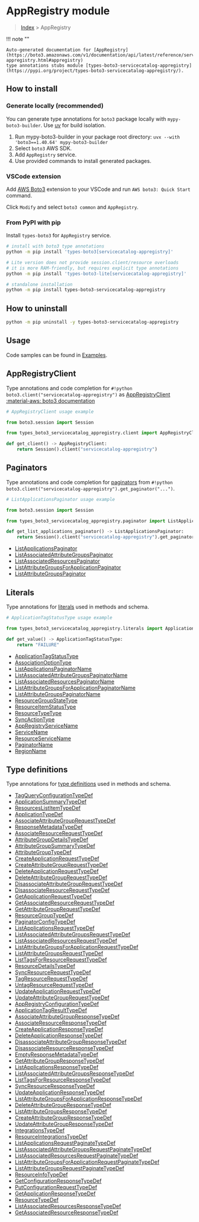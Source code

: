 #  AppRegistry module

> [Index](../README.md) > AppRegistry

!!! note ""

    Auto-generated documentation for [AppRegistry](https://boto3.amazonaws.com/v1/documentation/api/latest/reference/services/servicecatalog-appregistry.html#appregistry)
    type annotations stubs module [types-boto3-servicecatalog-appregistry](https://pypi.org/project/types-boto3-servicecatalog-appregistry/).

## How to install

### Generate locally (recommended)

You can generate type annotations for `boto3` package locally with `mypy-boto3-builder`.
Use [uv](https://docs.astral.sh/uv/getting-started/installation/) for build isolation.

1. Run mypy-boto3-builder in your package root directory: `uvx --with 'boto3==1.40.64' mypy-boto3-builder`
1. Select `boto3` AWS SDK.
1. Add `AppRegistry` service.
1. Use provided commands to install generated packages.


### VSCode extension

Add [AWS Boto3](https://marketplace.visualstudio.com/items?itemName=Boto3typed.boto3-ide)
extension to your VSCode and run `AWS boto3: Quick Start` command.

Click `Modify` and select `boto3 common` and `AppRegistry`.


### From PyPI with pip

Install `types-boto3` for `AppRegistry` service.

```bash
# install with boto3 type annotations
python -m pip install 'types-boto3[servicecatalog-appregistry]'

# Lite version does not provide session.client/resource overloads
# it is more RAM-friendly, but requires explicit type annotations
python -m pip install 'types-boto3-lite[servicecatalog-appregistry]'

# standalone installation
python -m pip install types-boto3-servicecatalog-appregistry
```



## How to uninstall

```bash
python -m pip uninstall -y types-boto3-servicecatalog-appregistry
```

## Usage

Code samples can be found in [Examples](./usage.md).

## AppRegistryClient

Type annotations and code completion for  `#!python boto3.client("servicecatalog-appregistry")` as [AppRegistryClient](./client.md)
[:material-aws: boto3 documentation](https://boto3.amazonaws.com/v1/documentation/api/latest/reference/services/servicecatalog-appregistry.html#AppRegistry.Client)

```python
# AppRegistryClient usage example

from boto3.session import Session

from types_boto3_servicecatalog_appregistry.client import AppRegistryClient

def get_client() -> AppRegistryClient:
    return Session().client("servicecatalog-appregistry")
```


## Paginators

Type annotations and code completion for [paginators](./paginators.md)
from `#!python boto3.client("servicecatalog-appregistry").get_paginator("...")`.

```python
# ListApplicationsPaginator usage example

from boto3.session import Session

from types_boto3_servicecatalog_appregistry.paginator import ListApplicationsPaginator

def get_list_applications_paginator() -> ListApplicationsPaginator:
    return Session().client("servicecatalog-appregistry").get_paginator("list_applications"))
```

- [ListApplicationsPaginator](./paginators.md#listapplicationspaginator)
- [ListAssociatedAttributeGroupsPaginator](./paginators.md#listassociatedattributegroupspaginator)
- [ListAssociatedResourcesPaginator](./paginators.md#listassociatedresourcespaginator)
- [ListAttributeGroupsForApplicationPaginator](./paginators.md#listattributegroupsforapplicationpaginator)
- [ListAttributeGroupsPaginator](./paginators.md#listattributegroupspaginator)









## Literals

Type annotations for [literals](./literals.md) used in methods and schema.

```python
# ApplicationTagStatusType usage example

from types_boto3_servicecatalog_appregistry.literals import ApplicationTagStatusType

def get_value() -> ApplicationTagStatusType:
    return "FAILURE"
```

- [ApplicationTagStatusType](./literals.md#applicationtagstatustype)
- [AssociationOptionType](./literals.md#associationoptiontype)
- [ListApplicationsPaginatorName](./literals.md#listapplicationspaginatorname)
- [ListAssociatedAttributeGroupsPaginatorName](./literals.md#listassociatedattributegroupspaginatorname)
- [ListAssociatedResourcesPaginatorName](./literals.md#listassociatedresourcespaginatorname)
- [ListAttributeGroupsForApplicationPaginatorName](./literals.md#listattributegroupsforapplicationpaginatorname)
- [ListAttributeGroupsPaginatorName](./literals.md#listattributegroupspaginatorname)
- [ResourceGroupStateType](./literals.md#resourcegroupstatetype)
- [ResourceItemStatusType](./literals.md#resourceitemstatustype)
- [ResourceTypeType](./literals.md#resourcetypetype)
- [SyncActionType](./literals.md#syncactiontype)
- [AppRegistryServiceName](./literals.md#appregistryservicename)
- [ServiceName](./literals.md#servicename)
- [ResourceServiceName](./literals.md#resourceservicename)
- [PaginatorName](./literals.md#paginatorname)
- [RegionName](./literals.md#regionname)




## Type definitions

Type annotations for [type definitions](./type_defs.md) used in methods and schema.

- [TagQueryConfigurationTypeDef](./type_defs.md#tagqueryconfigurationtypedef)
- [ApplicationSummaryTypeDef](./type_defs.md#applicationsummarytypedef)
- [ResourcesListItemTypeDef](./type_defs.md#resourceslistitemtypedef)
- [ApplicationTypeDef](./type_defs.md#applicationtypedef)
- [AssociateAttributeGroupRequestTypeDef](./type_defs.md#associateattributegrouprequesttypedef)
- [ResponseMetadataTypeDef](./type_defs.md#responsemetadatatypedef)
- [AssociateResourceRequestTypeDef](./type_defs.md#associateresourcerequesttypedef)
- [AttributeGroupDetailsTypeDef](./type_defs.md#attributegroupdetailstypedef)
- [AttributeGroupSummaryTypeDef](./type_defs.md#attributegroupsummarytypedef)
- [AttributeGroupTypeDef](./type_defs.md#attributegrouptypedef)
- [CreateApplicationRequestTypeDef](./type_defs.md#createapplicationrequesttypedef)
- [CreateAttributeGroupRequestTypeDef](./type_defs.md#createattributegrouprequesttypedef)
- [DeleteApplicationRequestTypeDef](./type_defs.md#deleteapplicationrequesttypedef)
- [DeleteAttributeGroupRequestTypeDef](./type_defs.md#deleteattributegrouprequesttypedef)
- [DisassociateAttributeGroupRequestTypeDef](./type_defs.md#disassociateattributegrouprequesttypedef)
- [DisassociateResourceRequestTypeDef](./type_defs.md#disassociateresourcerequesttypedef)
- [GetApplicationRequestTypeDef](./type_defs.md#getapplicationrequesttypedef)
- [GetAssociatedResourceRequestTypeDef](./type_defs.md#getassociatedresourcerequesttypedef)
- [GetAttributeGroupRequestTypeDef](./type_defs.md#getattributegrouprequesttypedef)
- [ResourceGroupTypeDef](./type_defs.md#resourcegrouptypedef)
- [PaginatorConfigTypeDef](./type_defs.md#paginatorconfigtypedef)
- [ListApplicationsRequestTypeDef](./type_defs.md#listapplicationsrequesttypedef)
- [ListAssociatedAttributeGroupsRequestTypeDef](./type_defs.md#listassociatedattributegroupsrequesttypedef)
- [ListAssociatedResourcesRequestTypeDef](./type_defs.md#listassociatedresourcesrequesttypedef)
- [ListAttributeGroupsForApplicationRequestTypeDef](./type_defs.md#listattributegroupsforapplicationrequesttypedef)
- [ListAttributeGroupsRequestTypeDef](./type_defs.md#listattributegroupsrequesttypedef)
- [ListTagsForResourceRequestTypeDef](./type_defs.md#listtagsforresourcerequesttypedef)
- [ResourceDetailsTypeDef](./type_defs.md#resourcedetailstypedef)
- [SyncResourceRequestTypeDef](./type_defs.md#syncresourcerequesttypedef)
- [TagResourceRequestTypeDef](./type_defs.md#tagresourcerequesttypedef)
- [UntagResourceRequestTypeDef](./type_defs.md#untagresourcerequesttypedef)
- [UpdateApplicationRequestTypeDef](./type_defs.md#updateapplicationrequesttypedef)
- [UpdateAttributeGroupRequestTypeDef](./type_defs.md#updateattributegrouprequesttypedef)
- [AppRegistryConfigurationTypeDef](./type_defs.md#appregistryconfigurationtypedef)
- [ApplicationTagResultTypeDef](./type_defs.md#applicationtagresulttypedef)
- [AssociateAttributeGroupResponseTypeDef](./type_defs.md#associateattributegroupresponsetypedef)
- [AssociateResourceResponseTypeDef](./type_defs.md#associateresourceresponsetypedef)
- [CreateApplicationResponseTypeDef](./type_defs.md#createapplicationresponsetypedef)
- [DeleteApplicationResponseTypeDef](./type_defs.md#deleteapplicationresponsetypedef)
- [DisassociateAttributeGroupResponseTypeDef](./type_defs.md#disassociateattributegroupresponsetypedef)
- [DisassociateResourceResponseTypeDef](./type_defs.md#disassociateresourceresponsetypedef)
- [EmptyResponseMetadataTypeDef](./type_defs.md#emptyresponsemetadatatypedef)
- [GetAttributeGroupResponseTypeDef](./type_defs.md#getattributegroupresponsetypedef)
- [ListApplicationsResponseTypeDef](./type_defs.md#listapplicationsresponsetypedef)
- [ListAssociatedAttributeGroupsResponseTypeDef](./type_defs.md#listassociatedattributegroupsresponsetypedef)
- [ListTagsForResourceResponseTypeDef](./type_defs.md#listtagsforresourceresponsetypedef)
- [SyncResourceResponseTypeDef](./type_defs.md#syncresourceresponsetypedef)
- [UpdateApplicationResponseTypeDef](./type_defs.md#updateapplicationresponsetypedef)
- [ListAttributeGroupsForApplicationResponseTypeDef](./type_defs.md#listattributegroupsforapplicationresponsetypedef)
- [DeleteAttributeGroupResponseTypeDef](./type_defs.md#deleteattributegroupresponsetypedef)
- [ListAttributeGroupsResponseTypeDef](./type_defs.md#listattributegroupsresponsetypedef)
- [CreateAttributeGroupResponseTypeDef](./type_defs.md#createattributegroupresponsetypedef)
- [UpdateAttributeGroupResponseTypeDef](./type_defs.md#updateattributegroupresponsetypedef)
- [IntegrationsTypeDef](./type_defs.md#integrationstypedef)
- [ResourceIntegrationsTypeDef](./type_defs.md#resourceintegrationstypedef)
- [ListApplicationsRequestPaginateTypeDef](./type_defs.md#listapplicationsrequestpaginatetypedef)
- [ListAssociatedAttributeGroupsRequestPaginateTypeDef](./type_defs.md#listassociatedattributegroupsrequestpaginatetypedef)
- [ListAssociatedResourcesRequestPaginateTypeDef](./type_defs.md#listassociatedresourcesrequestpaginatetypedef)
- [ListAttributeGroupsForApplicationRequestPaginateTypeDef](./type_defs.md#listattributegroupsforapplicationrequestpaginatetypedef)
- [ListAttributeGroupsRequestPaginateTypeDef](./type_defs.md#listattributegroupsrequestpaginatetypedef)
- [ResourceInfoTypeDef](./type_defs.md#resourceinfotypedef)
- [GetConfigurationResponseTypeDef](./type_defs.md#getconfigurationresponsetypedef)
- [PutConfigurationRequestTypeDef](./type_defs.md#putconfigurationrequesttypedef)
- [GetApplicationResponseTypeDef](./type_defs.md#getapplicationresponsetypedef)
- [ResourceTypeDef](./type_defs.md#resourcetypedef)
- [ListAssociatedResourcesResponseTypeDef](./type_defs.md#listassociatedresourcesresponsetypedef)
- [GetAssociatedResourceResponseTypeDef](./type_defs.md#getassociatedresourceresponsetypedef)

